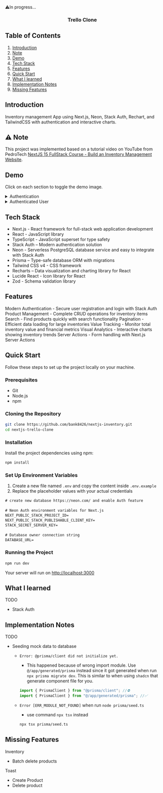 ⚠️In progress...

<h3 align="center">Trello Clone</h3>

## Table of Contents

1. [Introduction](#introduction)
2. [Note](#note)
3. [Demo](#demo)
4. [Tech Stack](#tech-stack)
5. [Features](#features)
6. [Quick Start](#quick-start)
7. [What I learned](#learn)
8. [Implementation Notes](#implementation-notes)
9. [Missing Features](#missing)

## <a name="introduction">Introduction</a>

Inventory management App using Next.js, Neon, Stack Auth, Rechart, and TailwindCSS with authentication and interactive charts.

## <a name="note">⚠️ Note</a>

This project was implemented based on a tutorial video on YouTube from PedroTech [NextJS 15 FullStack Course - Build an Inventory Management Website](https://www.youtube.com/watch?v=L5CsIkO5xv4).

## <a name="demo">Demo</a>

Click on each section to toggle the demo image.

<details>
  <summary>
    Authentication
  </summary>
  <b>Sign in</b>
  <div>
    <a href="">
      <img src="public/readme/sign-in.gif" alt="Sign in" />
    </a>
  </div>
</details>
<details>
  <summary>
    Authenticated User
  </summary>
  <div>
    <b>Dashboard</b>
    <div>
      <a href="">
        <img src="public/readme/dashboard.gif" alt="Dashboard" />
      </a>
    </div>
    <b>Inventory</b>
    <div>
      <a href="">
        <img src="public/readme/inventory.gif" alt="Inventory" />
      </a>
    </div>
    <b>Add Product</b>
    <div>
      <a href="">
        <img src="public/readme/add-product.gif" alt="Add Product" />
      </a>
    </div>
    <b>Delete Product</b>
    <div>
      <a href="">
        <img src="public/readme/delete-product.gif" alt="Delete Product" />
      </a>
    </div>
    <b>Setting</b>
    <div>
      <a href="">
        <img src="public/readme/setting.gif" alt="Setting" />
      </a>
    </div>
    <b>Sign out</b>
    <div>
      <a href="">
        <img src="public/readme/sign-out.gif" alt="Sign out" />
      </a>
    </div>
  </div>
</details>

## <a name="tech-stack">Tech Stack</a>

- Next.js - React framework for full-stack web application development
- React - JavaScript library
- TypeScript - JavaScript superset for type safety
- Stack Auth – Modern authentication solution
- Neon - Serverless PostgreSQL database service and easy to integrate with Stack Auth
- Prisma – Type-safe database ORM with migrations
- Tailwind CSS v4 - CSS framework
- Recharts – Data visualization and charting library for React
- Lucide React - Icon library for React
- Zod - Schema validation library

## <a name="features">Features</a>

Modern Authentication - Secure user registration and login with Stack Auth
Product Management - Complete CRUD operations for inventory items
Search - Find products quickly with search functionality
Pagination - Efficient data loading for large inventories
Value Tracking - Monitor total inventory value and financial metrics
Visual Analytics - Interactive charts showing inventory trends
Server Actions - Form handling with Next.js Server Actions

## <a name="quick-start">Quick Start</a>

Follow these steps to set up the project locally on your machine.

### Prerequisites

- Git
- Node.js
- npm

### Cloning the Repository

```bash
git clone https://github.com/bank8426/nextjs-inventory.git
cd nextjs-trello-clone
```

### Installation

Install the project dependencies using npm:

```bash
npm install
```

### Set Up Environment Variables

1. Create a new file named `.env` and copy the content inside `.env.example`
2. Replace the placeholder values with your actual credentials

```env
# create new database https://neon.com/ and enable Auth feature

# Neon Auth environment variables for Next.js
NEXT_PUBLIC_STACK_PROJECT_ID=
NEXT_PUBLIC_STACK_PUBLISHABLE_CLIENT_KEY=
STACK_SECRET_SERVER_KEY=

# Database owner connection string
DATABASE_URL=
```

### Running the Project

```bash
npm run dev
```

Your server will run on [http://localhost:3000](http://localhost:3000/)

## <a name="learn">What I learned</a>

TODO

- Stack Auth

## <a name="implementation-note">Implementation Notes</a>

TODO

- Seeding mock data to database

  - `Error: @prisma/client did not initialize yet.`

    - This happened because of wrong import module. Use `@/app/generated/prisma` instead since it got generated when run `npx prisma migrate dev`. This is similar to when using `shadcn` that generate component file for you.

    ```js
    import { PrismaClient } from "@prisma/client"; //⛔️
    import { PrismaClient } from "@/app/generated/prisma"; //✅
    ```

  - `Error [ERR_MODULE_NOT_FOUND]` when run `node prisma/seed.ts`
    - use command `npx tsx` instead
    ```bash
    npx tsx prisma/seed.ts
    ```

## <a name="missing">Missing Features</a>

Inventory

- Batch delete products

Toast

- Create Product
- Delete product
